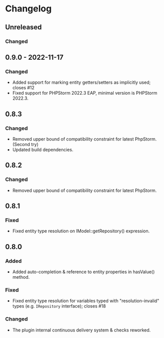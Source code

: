 # Changelog

## Unreleased

### Changed

## 0.9.0 - 2022-11-17

### Changed
- Added support for marking entity getters/setters as implicitly used; closes #12
- Fixed support for PHPStorm 2022.3 EAP, minimal version is PHPStorm 2022.3.

## 0.8.3

### Changed
- Removed upper bound of compatibility constraint for latest PhpStorm. (Second try)
- Updated build dependencies.

## 0.8.2

### Changed
- Removed upper bound of compatibility constraint for latest PhpStorm.

## 0.8.1

### Fixed
- Fixed entity type resolution on IModel::getRepository() expression.

## 0.8.0

### Added
- Added auto-completion & reference to entity properties in hasValue() method.

### Fixed
- Fixed entity type resolution for variables typed with "resolution-invalid" types (e.g. `IRepository` interface); closes #18

### Changed
- The plugin internal continuous delivery system & checks reworked.
